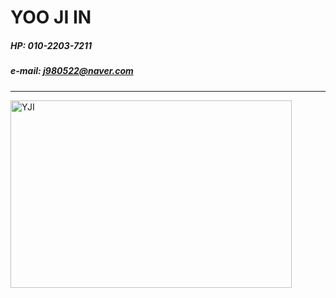 # YOO JI IN

##### HP: 010-2203-7211

##### e-mail: j980522@naver.com

---

<img src="/main_img.JPG" width="450px" height="300px" title="main_img" alt="YJI"></img>
